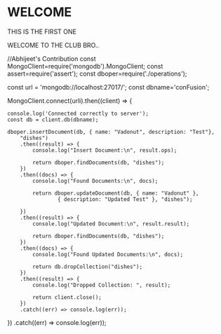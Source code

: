# WELCOME
THIS IS THE FIRST ONE

WELCOME TO THE CLUB BRO..

//Abhijeet's Contribution
const MongoClient=require('mongodb').MongoClient;
const assert=require('assert');
const dboper=require('./operations');


const url = 'mongodb://localhost:27017/';
const dbname='conFusion';

MongoClient.connect(urli).then((client) => {

    console.log('Connected correctly to server');
    const db = client.db(dbname);

    dboper.insertDocument(db, { name: "Vadonut", description: "Test"},
        "dishes")
        .then((result) => {
            console.log("Insert Document:\n", result.ops);

            return dboper.findDocuments(db, "dishes");
        })
        .then((docs) => {
            console.log("Found Documents:\n", docs);

            return dboper.updateDocument(db, { name: "Vadonut" },
                    { description: "Updated Test" }, "dishes");

        })
        .then((result) => {
            console.log("Updated Document:\n", result.result);

            return dboper.findDocuments(db, "dishes");
        })
        .then((docs) => {
            console.log("Found Updated Documents:\n", docs);
                            
            return db.dropCollection("dishes");
        })
        .then((result) => {
            console.log("Dropped Collection: ", result);

            return client.close();
        })
        .catch((err) => console.log(err));

})
.catch((err) => console.log(err));
